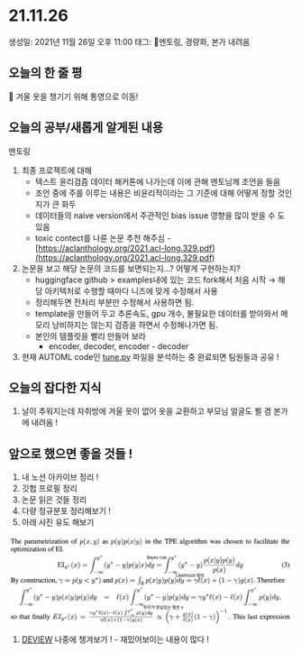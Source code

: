 # 21.11.26

생성일: 2021년 11월 26일 오후 11:00
태그: 멘토링, 경량화, 본가 내려옴

## 오늘의 한 줄 평

<aside>
📌 겨울 옷을 챙기기 위해 통영으로 이동!
</aside>

## 오늘의 공부/새롭게 알게된 내용

멘토링

1. 최종 프로젝트에 대해
    - 텍스트 윤리검즘 데이터 해커톤에 나가는데 이에 관해 멘토님께 조언을 들음
    - 조언 중에 주를 이루는 내용은 비윤리적이라는 그 기준에 대해 어떻게 정할 것인지가 큰 화두
    - 데이터들의 naive version에서 주관적인 bias issue 영향을 많이 받을 수 도 있음
    - toxic contect를 나룬 논문 추천 해주심 - [https://aclanthology.org/2021.acl-long.329.pdf](https://aclanthology.org/2021.acl-long.329.pdf)
2. 논문을 보고 해당 논문의 코드를 보면되는지...? 어떻게 구현하는지?
    - huggingface github > examples내에 있는 코드 fork해서 처음 시작 → 해당 아키텍처로 수행할 때마다 니즈에 맞게 수정해서 사용
    - 정리해두면 전처리 부분만 수정해서 사용하면 됨.
    - template을 만들어 두고 추론속도, gpu 개수, 불필요한 데이터를 받아와서 메모리 낭비하지는 않는지 검증을 하면서 수정해나가면 됨.
    - 본인의 템플릿을 빨리 만들어 보라
        - encoder, decoder, encoder - decoder
3. 현재 AUTOML code인 [tune.py](http://tune.py) 파일을 분석하는 중 완료되면 팀원들과 공유 !

## 오늘의 잡다한 지식

1. 날이 추워지는데 자취방에 겨울 옷이 없어 옷을 교환하고 부모님 얼굴도 뵐 겸 본가에 내려옴 !

## 앞으로 했으면 좋을 것들 !

1. 내 노션 아카이브 정리 !
2. 깃헙 프로필 정리
3. 논문 읽은 것들 정리
4. 다량 정규분포 정리해보기 !
5. 아래 사진 유도 해보기

![2021-11-23_13-31-19.png](../images/2021-11-23_13-31-19.png)

1. [DEVIEW](https://deview.kr/2021/sessions) 나중에 챙겨보기 ! - 재밌어보이는 내용이 많다 !